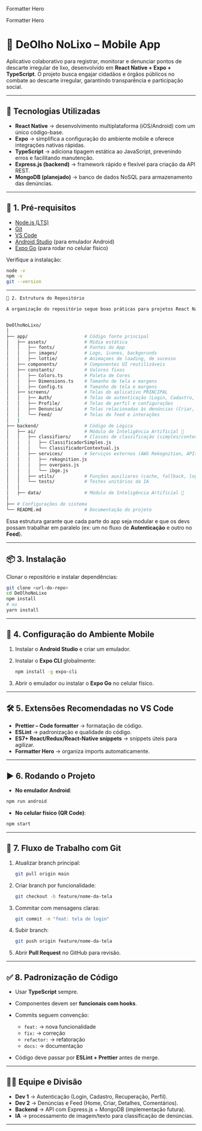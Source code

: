 Formatter Hero

Formatter Hero

# 📱 DeOlho NoLixo – Mobile App

Aplicativo colaborativo para registrar, monitorar e denunciar pontos de descarte irregular de lixo, desenvolvido em **React Native + Expo + TypeScript**.
O projeto busca engajar cidadãos e órgãos públicos no combate ao descarte irregular, garantindo transparência e participação social.

---

## 🚀 Tecnologias Utilizadas

- **React Native** → desenvolvimento multiplataforma (iOS/Android) com um único código-base.
- **Expo** → simplifica a configuração do ambiente mobile e oferece integrações nativas rápidas.
- **TypeScript** → adiciona tipagem estática ao JavaScript, prevenindo erros e facilitando manutenção.
- **Express.js (backend)** → framework rápido e flexível para criação da API REST.
- **MongoDB (planejado)** → banco de dados NoSQL para armazenamento das denúncias.

---

## 🔧 1. Pré-requisitos

- [Node.js (LTS)](https://nodejs.org/en/)
- [Git](https://git-scm.com/)
- [VS Code](https://code.visualstudio.com/)
- [Android Studio](https://docs.expo.dev/workflow/android-studio-emulator/) (para emulador Android)
- [Expo Go](https://expo.dev/go?sdkVersion=54&platform=android&device=false) (para rodar no celular físico)

Verifique a instalação:

```bash
node -v
npm -v
git --version
```

---

```bash
📂 2. Estrutura do Repositório

A organização do repositório segue boas práticas para projetos React Native com Expo e TypeScript:


DeOlhoNoLixo/
│
├── app/                     # Código fonte principal
│   ├── assets/              # Mídia estática
│   │   ├── fonts/           # Fontes do App
│   │   ├── images/          # Logo, ícones, backgorunds
│   │   ├── lottie/          # Animaçoes de loading, de sucesso
│   ├── components/          # Componentes UI reutilizáveis
│   ├── constants/           # Valores fixos
│   │   ├── Colors.ts        # Paleta de Cores
│   │   ├── Dimensions.ts    # Tamanho de tela e margens
│   │   ├── Config.ts        # Tamanho de tela e margens
│   ├── screens/             # Telas do aplicativo PRINCIPAL
│   │   ├── Auth/            # Telas de autenticação (Login, Cadastro, Recuperação de Senha)
│   │   ├── Profile/         # Telas de perfil e configurações
│   │   ├── Denuncia/        # Telas relacionadas às denúncias (Criar, Detalhes)
│   │   └── Feed/            # Telas do feed e interações
│   |
├── backend/                 # Código de Lógica
│   ├── ai/                  # Módulo de Inteligência Artificial 🤖
│   │   ├── classifiers/     # Classes de classificação (simples/contextual)
│   │   │   ├── ClassificadorSimples.js
│   │   │   └── ClassificadorContextual.js
│   │   ├── services/        # Serviços externos (AWS Rekognition, APIs IBGE/OSM)
│   │   │   ├── rekognition.js
│   │   │   ├── overpass.js
│   │   │   └── ibge.js
│   │   ├── utils/           # Funções auxiliares (cache, fallback, logs)
│   │   └── tests/           # Testes unitários da IA
│   │
│   ├── data/                # Módulo de Inteligência Artificial 🤖
│
├── # Configurações do sistema
└── README.md                # Documentação do projeto
```

Essa estrutura garante que cada parte do app seja modular e que os devs possam trabalhar em paralelo (ex: um no fluxo de **Autenticação** e outro no **Feed**).

---

## 📦 3. Instalação

Clonar o repositório e instalar dependências:

```bash
git clone <url-do-repo>
cd DeOlhoNoLixo
npm install
# ou
yarn install
```

---

## 📱 4. Configuração do Ambiente Mobile

1. Instalar o **Android Studio** e criar um emulador.
2. Instalar o **Expo CLI** globalmente:

   ```bash
   npm install -g expo-cli
   ```
3. Abrir o emulador ou instalar o **Expo Go** no celular físico.

---

## 🛠 5. Extensões Recomendadas no VS Code

* **Prettier – Code formatter** → formatação de código.
* **ESLint** → padronização e qualidade do código.
* **ES7+ React/Redux/React-Native snippets** → snippets úteis para agilizar.
* **Formatter Hero** → organiza imports automaticamente.

---

## ▶️ 6. Rodando o Projeto

* **No emulador Android**:

```bash
npm run android
```

* **No celular físico (QR Code)**:

```bash
npm start
```

---

## 🔄 7. Fluxo de Trabalho com Git

1. Atualizar branch principal:

   ```bash
   git pull origin main
   ```
2. Criar branch por funcionalidade:

   ```bash
   git checkout -b feature/nome-da-tela
   ```
3. Commitar com mensagens claras:

   ```bash
   git commit -m "feat: tela de login"
   ```
4. Subir branch:

   ```bash
   git push origin feature/nome-da-tela
   ```
5. Abrir **Pull Request** no GitHub para revisão.

---

## ✅ 8. Padronização de Código

* Usar **TypeScript** sempre.
* Componentes devem ser **funcionais com hooks**.
* Commits seguem convenção:

  * `feat:` → nova funcionalidade
  * `fix:` → correção
  * `refactor:` → refatoração
  * `docs:` → documentação
* Código deve passar por **ESLint + Prettier** antes de merge.

---

## 👨‍💻 Equipe e Divisão

* **Dev 1** → Autenticação (Login, Cadastro, Recuperação, Perfil).
* **Dev 2** → Denúncias e Feed (Home, Criar, Detalhes, Comentários).
* **Backend** → API com Express.js + MongoDB (implementação futura).
* **IA** → processamento de imagem/texto para classificação de denúncias.

---

